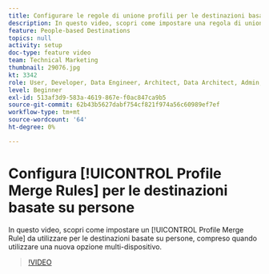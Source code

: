 ```yaml
---
title: Configurare le regole di unione profili per le destinazioni basate su persone
description: In questo video, scopri come impostare una regola di unione profili da utilizzare per le destinazioni basate su persone, e quando utilizzare una nuova opzione cross-device.
feature: People-based Destinations
topics: null
activity: setup
doc-type: feature video
team: Technical Marketing
thumbnail: 29076.jpg
kt: 3342
role: User, Developer, Data Engineer, Architect, Data Architect, Admin, Leader
level: Beginner
exl-id: 513af3d9-583a-4619-867e-f0ac847ca9b5
source-git-commit: 62b43b5627dabf754cf821f974a56c60989ef7ef
workflow-type: tm+mt
source-wordcount: '64'
ht-degree: 0%

---
```


# Configura [!UICONTROL Profile Merge Rules] per le destinazioni basate su persone

In questo video, scopri come impostare un [!UICONTROL Profile Merge Rule] da utilizzare per le destinazioni basate su persone, compreso quando utilizzare una nuova opzione multi-dispositivo.

>[!VIDEO](https://video.tv.adobe.com/v/29076/?quality=12)
